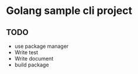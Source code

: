 # Golang sample cli project

## TODO
- use package manager
- Write test
- Write document
- build package
